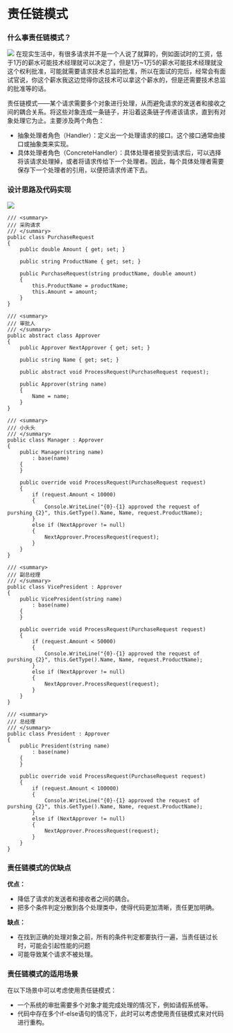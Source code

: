 # 责任链模式
### 什么事责任链模式？
![](http://owvsetuqu.bkt.clouddn.com/image/designpattern/chain1.jpg)
在现实生活中，有很多请求并不是一个人说了就算的，例如面试时的工资，低于1万的薪水可能技术经理就可以决定了，但是1万~1万5的薪水可能技术经理就没这个权利批准，可能就需要请求技术总监的批准，所以在面试的完后，经常会有面试官说，你这个薪水我这边觉得你这技术可以拿这个薪水的，但是还需要技术总监的批准等的话。

责任链模式——某个请求需要多个对象进行处理，从而避免请求的发送者和接收之间的耦合关系。将这些对象连成一条链子，并沿着这条链子传递该请求，直到有对象处理它为止。主要涉及两个角色：
- 抽象处理者角色（Handler）：定义出一个处理请求的接口。这个接口通常由接口或抽象类来实现。
- 具体处理者角色（ConcreteHandler）：具体处理者接受到请求后，可以选择将该请求处理掉，或者将请求传给下一个处理者。因此，每个具体处理者需要保存下一个处理者的引用，以便把请求传递下去。

### 设计思路及代码实现



![](http://owvsetuqu.bkt.clouddn.com/image/designpattern/chain.png)


	/// <summary>
    /// 采购请求
    /// </summary>
    public class PurchaseRequest
    {
        public double Amount { get; set; }

        public string ProductName { get; set; }

        public PurchaseRequest(string productName, double amount)
        {
            this.ProductName = productName;
            this.Amount = amount;
        }
    }

	/// <summary>
    /// 审批人
    /// </summary>
    public abstract class Approver
    {
        public Approver NextApprover { get; set; }

        public string Name { get; set; }

        public abstract void ProcessRequest(PurchaseRequest request);

        public Approver(string name)
        {
            Name = name;
        }
    }

	/// <summary>
    /// 小头头
    /// </summary>
    public class Manager : Approver
    {
        public Manager(string name)
            : base(name)
        {
        }

        public override void ProcessRequest(PurchaseRequest request)
        {
            if (request.Amount < 10000)
            {
                Console.WriteLine("{0}-{1} approved the request of purshing {2}", this.GetType().Name, Name, request.ProductName);
            }
            else if (NextApprover != null)
            {
                NextApprover.ProcessRequest(request);
            }
        }
    }

	/// <summary>
    /// 副总经理
    /// </summary>
    public class VicePresident : Approver
    {
        public VicePresident(string name) 
            : base(name)
        {
        }

        public override void ProcessRequest(PurchaseRequest request)
        {
            if (request.Amount < 50000)
            {
                Console.WriteLine("{0}-{1} approved the request of purshing {2}", this.GetType().Name, Name, request.ProductName);
            }
            else if (NextApprover != null)
            {
                NextApprover.ProcessRequest(request);
            }
        }
    }

	/// <summary>
    /// 总经理
    /// </summary>
    public class President : Approver
    {
        public President(string name) 
            : base(name)
        {
        }

        public override void ProcessRequest(PurchaseRequest request)
        {
            if (request.Amount < 100000)
            {
                Console.WriteLine("{0}-{1} approved the request of purshing {2}", this.GetType().Name, Name, request.ProductName);
            }
            else if (NextApprover != null)
            {
                NextApprover.ProcessRequest(request);
            }
        }
    }

### 责任链模式的优缺点
**优点：**

- 降低了请求的发送者和接收者之间的耦合。
- 把多个条件判定分散到各个处理类中，使得代码更加清晰，责任更加明确。

**缺点：**
- 在找到正确的处理对象之前，所有的条件判定都要执行一遍，当责任链过长时，可能会引起性能的问题
- 可能导致某个请求不被处理。


### 责任链模式的适用场景
在以下场景中可以考虑使用责任链模式：

- 一个系统的审批需要多个对象才能完成处理的情况下，例如请假系统等。
- 代码中存在多个if-else语句的情况下，此时可以考虑使用责任链模式来对代码进行重构。